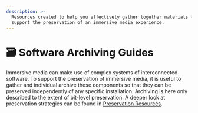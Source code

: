 ```yaml
---
description: >-
  Resources created to help you effectively gather together materials that will
  support the preservation of an immersive media experience.
---
```


# 🗃 Software Archiving Guides

Immersive media can make use of complex systems of interconnected software. To support the preservation of immersive media, it is useful to gather and individual archive these components so that they can be preserved independently of any specific installation. Archiving is here only described to the extent of bit-level preservation. A deeper look at preservation strategies can be found in [Preservation Resources](broken-reference).&#x20;
